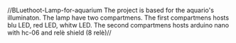 //BLuethoot-Lamp-for-aquarium
The project is based for the aquario's illuminaton. The lamp have two compartmens. The first compartmens hosts blu LED, red LED, whitw LED. The second compartmens hosts arduino nano with hc-06 and relè shield (8 relè)//
